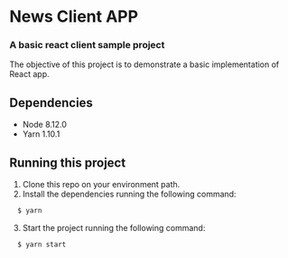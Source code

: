 # News Client APP
### A basic react client sample project

The objective of this project is to demonstrate a basic implementation of React app.

## Dependencies
- Node 8.12.0
- Yarn 1.10.1

## Running this project

1. Clone this repo on your environment path.
2. Install the dependencies running the following command: 
```sh
  $ yarn
```
3. Start the project running the following command:
```sh
  $ yarn start
```